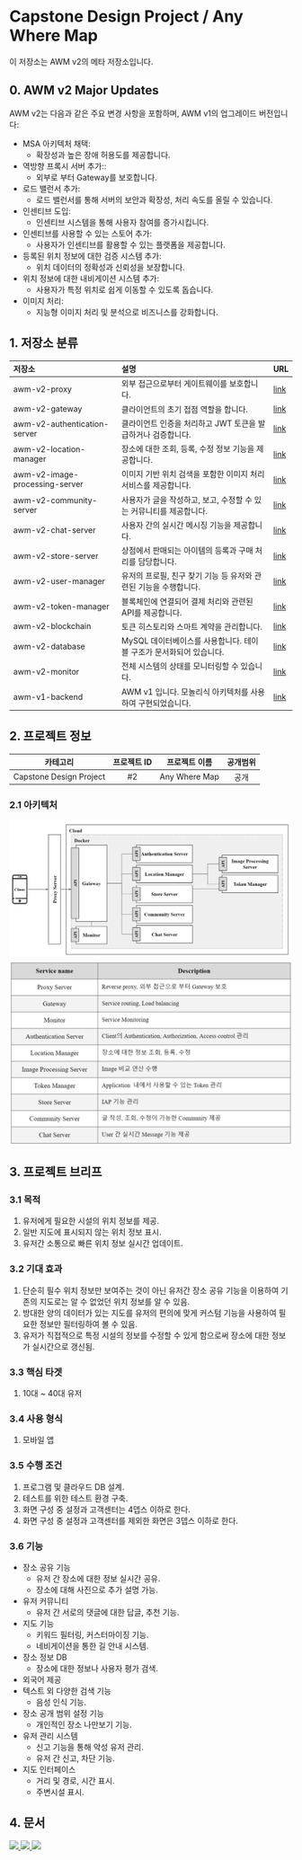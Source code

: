 # Capstone Design Project / Any Where Map
이 저장소는 AWM v2의 메타 저장소입니다.

## 0. AWM v2 Major Updates
AWM v2는 다음과 같은 주요 변경 사항을 포함하며, AWM v1의 업그레이드 버전입니다:
* MSA 아키텍처 채택:
  * 확장성과 높은 장애 허용도를 제공합니다.
* 역방향 프록시 서버 추가::
  * 외부로 부터 Gateway를 보호합니다.
* 로드 밸런서 추가:
  * 로드 밸런서를 통해 서버의 보안과 확장성, 처리 속도를 올릴 수 있습니다.
* 인센티브 도입:
  * 인센티브 시스템을 통해 사용자 참여를 증가시킵니다.
* 인센티브를 사용할 수 있는 스토어 추가:
  * 사용자가 인센티브를 활용할 수 있는 플랫폼을 제공합니다.
* 등록된 위치 정보에 대한 검증 시스템 추가:
  * 위치 데이터의 정확성과 신뢰성을 보장합니다.
* 위치 정보에 대한 내비게이션 시스템 추가:
  * 사용자가 특정 위치로 쉽게 이동할 수 있도록 돕습니다.
* 이미지 처리:
  * 지능형 이미지 처리 및 분석으로 비즈니스를 강화합니다.

## 1. 저장소 분류
|저장소|설명|URL|
|:---|:---|:---|
|awm-v2-proxy|외부 접근으로부터 게이트웨이를 보호합니다.|[link](https://github.com/ahr-i/awm-v2-proxy)|
|awm-v2-gateway|클라이언트의 초기 접점 역할을 합니다.|[link](https://github.com/ahr-i/awm-v2-gateway)|
|awm-v2-authentication-server|클라이언트 인증을 처리하고 JWT 토큰을 발급하거나 검증합니다.|[link](https://github.com/ahr-i/awm-v2-authentication-server)|
|awm-v2-location-manager|장소에 대한 조회, 등록, 수정 정보 기능을 제공합니다.|[link](https://github.com/ahr-i/awm-v2-location-manager)|
|awm-v2-image-processing-server|이미지 기반 위치 검색을 포함한 이미지 처리 서비스를 제공합니다.|[link](https://github.com/ahr-i/awm-v2-image-processing-server)|
|awm-v2-community-server|사용자가 글을 작성하고, 보고, 수정할 수 있는 커뮤니티를 제공합니다.|[link](https://github.com/ahr-i/awm-v2-community-server)|
|awm-v2-chat-server|사용자 간의 실시간 메시징 기능을 제공합니다.|[link](https://github.com/ahr-i/awm-v2-chat-server)|
|awm-v2-store-server|상점에서 판매되는 아이템의 등록과 구매 처리를 담당합니다.|[link](https://github.com/ahr-i/awm-v2-store-server)|
|awm-v2-user-manager|유저의 프로필, 친구 찾기 기능 등 유저와 관련된 기능을 수행합니다.|[link](https://github.com/ahr-i/awm-v2-user-manager)|
|awm-v2-token-manager|블록체인에 연결되어 결제 처리와 관련된 API를 제공합니다.|[link](https://github.com/ahr-i/awm-v2-token-manager)|
|awm-v2-blockchain|토큰 히스토리와 스마트 계약을 관리합니다.|[link](https://github.com/ahr-i/awm-v2-blockchain)|
|awm-v2-database|MySQL 데이터베이스를 사용합니다. 테이블 구조가 문서화되어 있습니다.|[link](https://github.com/ahr-i/awm-v2-database)|
|awm-v2-monitor|전체 시스템의 상태를 모니터링할 수 있습니다.|[link](https://github.com/ahr-i/awm-v2-monitor)|
|awm-v1-backend|AWM v1 입니다. 모놀리식 아키텍처를 사용하여 구현되었습니다.|[link](https://github.com/ahr-i/awm-v1-backend)|

## 2. 프로젝트 정보
|카테고리|프로젝트 ID|프로젝트 이름|공개범위|
|:---:|:---:|:---:|:---:|
|Capstone Design Project|#2|Any Where Map|공개|

### 2.1 아키텍처
![msa_architecture](./doc/file/image/readme_2_1.png)
![msa_service](./doc/file/image/readme_2_1_1.png)

## 3. 프로젝트 브리프

### 3.1 목적
1. 유저에게 필요한 시설의 위치 정보를 제공.
2. 일반 지도에 표시되지 않는 위치 정보 표시.
3. 유저간 소통으로 빠른 위치 정보 실시간 업데이트.

### 3.2 기대 효과
1. 단순히 필수 위치 정보만 보여주는 것이 아닌 유저간 장소 공유 기능을 이용하여 기존의 지도로는 알 수 없었던 위치 정보를 알 수 있음.
2. 방대한 양의 데이터가 있는 지도를 유저의 편의에 맞게 커스텀 기능을 사용하여 필요한 정보만 필터링하여 볼 수 있음.
3. 유저가 직접적으로 특정 시설의 정보를 수정할 수 있게 함으로써 장소에 대한 정보가 실시간으로 갱신됨.

### 3.3 핵심 타겟
1. 10대 ~ 40대 유저

### 3.4 사용 형식
1. 모바일 앱

### 3.5 수행 조건
1. 프로그램 및 클라우드 DB 설계.
2. 테스트를 위한 테스트 환경 구축.
3. 화면 구성 중 설정과 고객센터는 4뎁스 이하로 한다.
4. 화면 구성 중 설정과 고객센터를 제외한 화면은 3뎁스 이하로 한다.

### 3.6 기능
* 장소 공유 기능
  * 유저 간 장소에 대한 정보 실시간 공유.
  * 장소에 대해 사진으로 추가 설명 가능.
* 유저 커뮤니티
  * 유저 간 서로의 댓글에 대한 답글, 추천 기능.
* 지도 기능
  * 키워드 필터링, 커스터마이징 기능.
  * 네비게이션을 통한 길 안내 시스템.
* 장소 정보 DB
  * 장소에 대한 정보나 사용자 평가 검색.
* 외국어 제공
* 텍스트 외 다양한 검색 기능
  * 음성 인식 기능.
* 장소 공개 범위 설정 기능
  * 개인적인 장소 나만보기 기능.
* 유저 관리 시스템
  * 신고 기능을 통해 악성 유저 관리.
  * 유저 간 신고, 차단 기능.
* 지도 인터페이스
  * 거리 및 경로, 시간 표시.
  * 주변시설 표시.

## 4. 문서
<a href="https://docs.google.com/spreadsheets/d/1nEh904hfjWP3kfXu41WGr4Z9NcRg2JVtGt0FnFGhD2U/edit#gid=0" target="_blank">
  <img src="https://img.shields.io/badge/SRS-34A853?style=flat-square&logo=googlesheets&logoColor=FFFFFF"/>
</a>
<a href="https://docs.google.com/spreadsheets/d/1_wGeAE6OmdCe5b821GUyuTooV0xRWut6cA69srGbYf0/edit#gid=0" target="_blank">
  <img src="https://img.shields.io/badge/IA-34A853?style=flat-square&logo=googlesheets&logoColor=FFFFFF"/>
</a>
<a href="https://www.figma.com/file/3eOsg53BKqmMiH1lCBfjLY/Romantic-Map?type=design&node-id=0%3A1&mode=design&t=JUGS0GNPDJYG7kQl-1" target="_blank">
  <img src="https://img.shields.io/badge/Figma-F24E1E?style=flat-square&logo=figma&logoColor=FFFFFF"/>
</a>